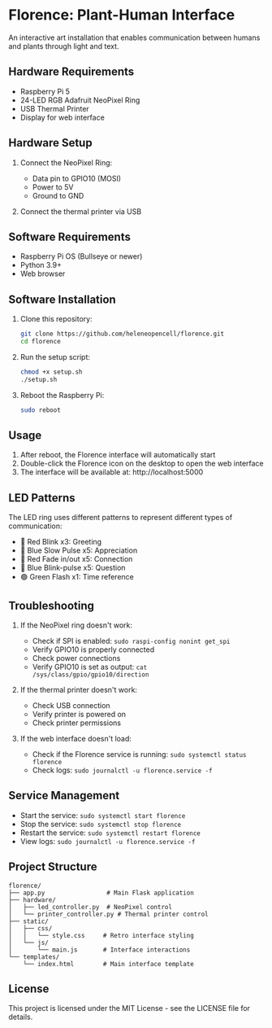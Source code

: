 # Florence: Plant-Human Interface

An interactive art installation that enables communication between humans and plants through light and text.

## Hardware Requirements

* Raspberry Pi 5
* 24-LED RGB Adafruit NeoPixel Ring
* USB Thermal Printer
* Display for web interface

## Hardware Setup

1. Connect the NeoPixel Ring:
   * Data pin to GPIO10 (MOSI)
   * Power to 5V
   * Ground to GND

2. Connect the thermal printer via USB

## Software Requirements

* Raspberry Pi OS (Bullseye or newer)
* Python 3.9+
* Web browser

## Software Installation

1. Clone this repository:
   ```bash
   git clone https://github.com/heleneopencell/florence.git
   cd florence
   ```

2. Run the setup script:
   ```bash
   chmod +x setup.sh
   ./setup.sh
   ```

3. Reboot the Raspberry Pi:
   ```bash
   sudo reboot
   ```

## Usage

1. After reboot, the Florence interface will automatically start
2. Double-click the Florence icon on the desktop to open the web interface
3. The interface will be available at: http://localhost:5000

## LED Patterns

The LED ring uses different patterns to represent different types of communication:

* 🔴 Red Blink x3: Greeting
* 🔵 Blue Slow Pulse x5: Appreciation
* 🔴 Red Fade in/out x5: Connection
* 🔵 Blue Blink-pulse x5: Question
* 🟢 Green Flash x1: Time reference

## Troubleshooting

1. If the NeoPixel ring doesn't work:
   * Check if SPI is enabled: `sudo raspi-config nonint get_spi`
   * Verify GPIO10 is properly connected
   * Check power connections
   * Verify GPIO10 is set as output: `cat /sys/class/gpio/gpio10/direction`

2. If the thermal printer doesn't work:
   * Check USB connection
   * Verify printer is powered on
   * Check printer permissions

3. If the web interface doesn't load:
   * Check if the Florence service is running: `sudo systemctl status florence`
   * Check logs: `sudo journalctl -u florence.service -f`

## Service Management

* Start the service: `sudo systemctl start florence`
* Stop the service: `sudo systemctl stop florence`
* Restart the service: `sudo systemctl restart florence`
* View logs: `sudo journalctl -u florence.service -f`

## Project Structure

```
florence/
├── app.py                 # Main Flask application
├── hardware/
│   ├── led_controller.py  # NeoPixel control
│   └── printer_controller.py # Thermal printer control
├── static/
│   ├── css/
│   │   └── style.css     # Retro interface styling
│   └── js/
│       └── main.js       # Interface interactions
└── templates/
    └── index.html        # Main interface template
```

## License

This project is licensed under the MIT License - see the LICENSE file for details. 